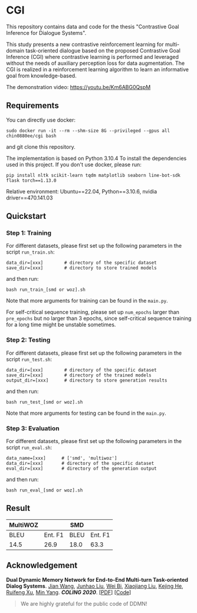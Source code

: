 # CGI
This repository contains data and code for the thesis "Contrastive Goal Inference for Dialogue Systems".

This study presents a new contrastive reinforcement learning for multi-domain task-oriented dialogue based on the proposed Contrastive Goal Inference (CGI) where contrastive learning is performed and leveraged without the needs of auxiliary perception loss for data augmentation. The CGI is realized in a reinforcement learning algorithm to learn an informative goal from knowledge-based.

The demonstration video: https://youtu.be/Km6ABG0QspM

## Requirements
You can directly use docker:
```
sudo docker run -it --rm --shm-size 8G --privileged --gpus all chin0880ee/cgi bash
```
and git clone this repository.

The implementation is based on Python 3.10.4 To install the dependencies used in this project. If you don't use docker, please run:
```
pip install nltk scikit-learn tqdm matplotlib seaborn line-bot-sdk flask torch==1.13.0
```

Relative environment: Ubuntu==22.04, Python==3.10.6, nvidia driver==470.141.03

## Quickstart

### Step 1: Training
For different datasets, please first set up the following parameters in the script `run_train.sh`:
```
data_dir=[xxx]        # directory of the specific dataset
save_dir=[xxx]        # directory to store trained models
```
and then run:
```
bash run_train_[smd or woz].sh
```
Note that more arguments for training can be found in the `main.py`. 

For self-critical sequence training, please set up `num_epochs` larger than `pre_epochs` but no larger than 3 epochs, since self-critical sequence training for a long time might be unstable sometimes.

### Step 2: Testing
For different datasets, please first set up the following parameters in the script `run_test.sh`:
```
data_dir=[xxx]        # directory of the specific dataset
save_dir=[xxx]        # directory of the trained models
output_dir=[xxx]      # directory to store generation results
```
and then run:
```
bash run_test_[smd or woz].sh
```
Note that more arguments for testing can be found in the `main.py`. 

### Step 3: Evaluation
For different datasets, please first set up the following parameters in the script `run_eval.sh`:
```
data_name=[xxx]      # ['smd', 'multiwoz']
data_dir=[xxx]       # directory of the specific dataset
eval_dir=[xxx]       # directory of the generation output
```
and then run:
```
bash run_eval_[smd or woz].sh
```

## Result
| MultiWOZ |         | SMD  |         |
| -------- | ------- | ---- | ------- |
| BLEU     | Ent. F1 | BLEU | Ent. F1 |
| 14.5     | 26.9    | 18.0 | 63.3    |

## Acknowledgement

**Dual Dynamic Memory Network for End-to-End Multi-turn Task-oriented Dialog Systems**. [Jian Wang](https://aclanthology.org/people/j/jian-wang/), [Junhao Liu](https://aclanthology.org/people/j/junhao-liu/), [Wei Bi](https://aclanthology.org/people/w/wei-bi/), [Xiaojiang Liu](https://aclanthology.org/people/x/xiaojiang-liu/), [Kejing He](https://aclanthology.org/people/k/kejing-he/), [Ruifeng Xu](https://aclanthology.org/people/r/ruifeng-xu/), [Min Yang](https://aclanthology.org/people/m/min-yang/). ***COLING 2020***. [[PDF]](https://www.aclweb.org/anthology/2020.coling-main.362) [[Code]](https://github.com/siat-nlp/DDMN)

>   We are highly grateful for the public code of DDMN!

